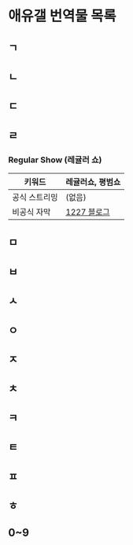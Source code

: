 # 애유갤 번역물 목록

## ㄱ

## ㄴ

## ㄷ

## ㄹ
### Regular Show (레귤러 쇼)

|키워드|레귤러쇼, 평범쇼|
|---|---|
|공식 스트리밍|(없음)|
|비공식 자막|[1227 블로그](https://blog.naver.com/12si27/220943064736)|

## ㅁ

## ㅂ

## ㅅ

## ㅇ

## ㅈ

## ㅊ

## ㅋ

## ㅌ

## ㅍ

## ㅎ

## 0~9
